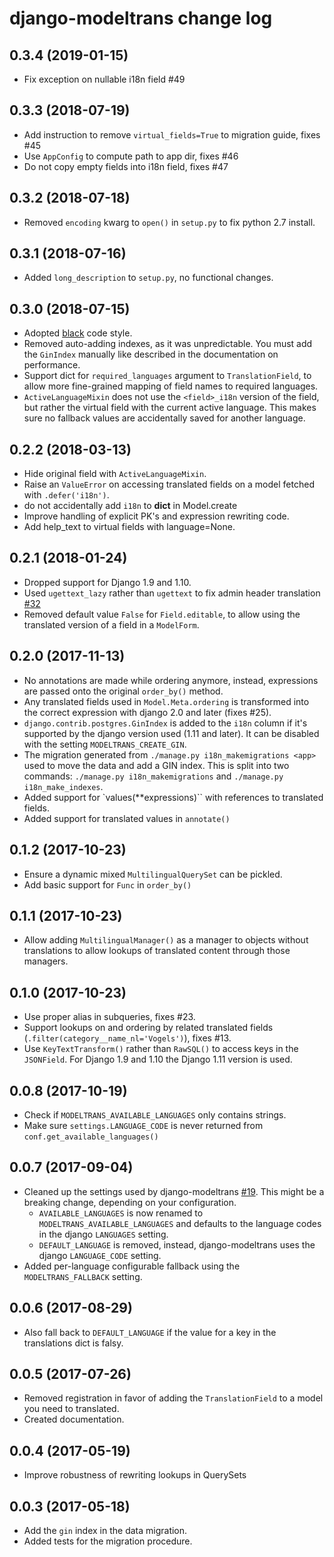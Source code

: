 # django-modeltrans change log

## 0.3.4 (2019-01-15)
 - Fix exception on nullable i18n field #49
 
## 0.3.3 (2018-07-19)
 - Add instruction to remove `virtual_fields=True` to migration guide, fixes #45
 - Use `AppConfig` to compute path to app dir, fixes #46
 - Do not copy empty fields into i18n field, fixes #47

## 0.3.2 (2018-07-18)
 - Removed `encoding` kwarg to `open()` in `setup.py` to fix python 2.7 install.

## 0.3.1 (2018-07-16)
 - Added `long_description` to `setup.py`, no functional changes.

## 0.3.0 (2018-07-15)
 - Adopted [black](https://github.com/ambv/black) code style.
 - Removed auto-adding indexes, as it was unpredictable. You must add the `GinIndex` manually like described in the documentation on performance.
 - Support dict for `required_languages` argument to `TranslationField`, to allow more fine-grained mapping of field names to required languages.
 - `ActiveLanguageMixin` does not use the `<field>_i18n` version of the field, but rather the virtual field with the current active language. This makes sure no fallback values are accidentally saved for another language.


## 0.2.2 (2018-03-13)
 - Hide original field with `ActiveLanguageMixin`.
 - Raise an `ValueError` on accessing translated fields on a model fetched with `.defer('i18n')`.
 - do not accidentally add `i18n` to __dict__ in Model.create
 - Improve handling of explicit PK's and expression rewriting code.
 - Add help_text to virtual fields with language=None.

## 0.2.1 (2018-01-24)
 - Dropped support for Django 1.9 and 1.10.
 - Used `ugettext_lazy` rather than `ugettext` to fix admin header translation [#32](https://github.com/zostera/django-modeltrans/pull/32)
 - Removed default value `False` for `Field.editable`, to allow using the translated version of a field in a `ModelForm`.

## 0.2.0 (2017-11-13)
 - No annotations are made while ordering anymore, instead, expressions are passed onto the original `order_by()` method.
 - Any translated fields used in `Model.Meta.ordering` is transformed into the correct expression with django 2.0 and later (fixes #25).
 - `django.contrib.postgres.GinIndex` is added to the `i18n` column if it's supported by the django version used (1.11 and later). It can be disabled with the setting `MODELTRANS_CREATE_GIN`.
 - The migration generated from `./manage.py i18n_makemigrations <app>` used to move the data and add a GIN index. This is split into two commands: `./manage.py i18n_makemigrations` and `./manage.py i18n_make_indexes`.
 - Added support for `values(**expressions)`` with references to translated fields.
 - Added support for translated values in `annotate()`

## 0.1.2 (2017-10-23)
 - Ensure a dynamic mixed `MultilingualQuerySet` can be pickled.
 - Add basic support for `Func` in `order_by()`

## 0.1.1 (2017-10-23)
 - Allow adding `MultilingualManager()` as a manager to objects without translations to allow lookups
   of translated content through those managers.

## 0.1.0 (2017-10-23)
 - Use proper alias in subqueries, fixes #23.
 - Support lookups on and ordering by related translated fields (`.filter(category__name_nl='Vogels')`), fixes #13.
 - Use `KeyTextTransform()` rather than `RawSQL()` to access keys in the `JSONField`. For Django 1.9 and 1.10 the Django 1.11 version is used.

## 0.0.8 (2017-10-19)
 - Check if `MODELTRANS_AVAILABLE_LANGUAGES` only contains strings.
 - Make sure `settings.LANGUAGE_CODE` is never returned from `conf.get_available_languages()`

## 0.0.7 (2017-09-04)
 - Cleaned up the settings used by django-modeltrans [#19](https://github.com/zostera/django-modeltrans/pull/19).
   This might be a breaking change, depending on your configuration.
    * `AVAILABLE_LANGUAGES` is now renamed to `MODELTRANS_AVAILABLE_LANGUAGES` and defaults to the language codes in the
      django `LANGUAGES` setting.
    * `DEFAULT_LANGUAGE` is removed, instead, django-modeltrans uses the django `LANGUAGE_CODE` setting.
 - Added per-language configurable fallback using the `MODELTRANS_FALLBACK` setting.

## 0.0.6 (2017-08-29)
 - Also fall back to `DEFAULT_LANGUAGE` if the value for a key in the translations dict is falsy.

## 0.0.5 (2017-07-26)
 - Removed registration in favor of adding the `TranslationField` to a model you need to translated.
 - Created documentation.

## 0.0.4 (2017-05-19)
 - Improve robustness of rewriting lookups in QuerySets

## 0.0.3 (2017-05-18)
 - Add the `gin` index in the data migration.
 - Added tests for the migration procedure.
